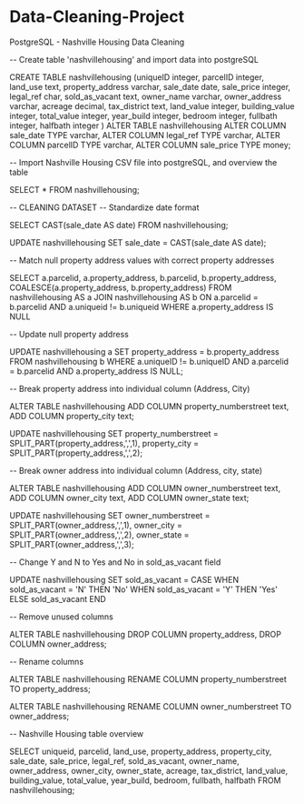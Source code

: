 # Data-Cleaning-Project
PostgreSQL - Nashville Housing Data Cleaning

-- Create table 'nashvillehousing' and import data into postgreSQL

CREATE TABLE nashvillehousing (uniqueID integer, parcelID integer, land_use text, 
							   property_address varchar, sale_date date, sale_price integer,
							   legal_ref char, sold_as_vacant text, owner_name varchar,
							   owner_address varchar, acreage decimal, tax_district text,
							   land_value integer, building_value integer, total_value integer,
							   year_build integer, bedroom integer, fullbath integer, halfbath integer
							  )
ALTER TABLE nashvillehousing
	ALTER COLUMN sale_date TYPE varchar,
	ALTER COLUMN legal_ref TYPE varchar,
	ALTER COLUMN parcelID TYPE varchar,
	ALTER COLUMN sale_price TYPE money;

-- Import Nashville Housing CSV file into postgreSQL, and overview the table

SELECT * FROM nashvillehousing;

-- CLEANING DATASET
-- Standardize date format

SELECT CAST(sale_date AS date)
FROM nashvillehousing;

UPDATE nashvillehousing
SET sale_date = CAST(sale_date AS date);

-- Match null property address values with correct property addresses

SELECT a.parcelid, a.property_address, b.parcelid, b.property_address,
COALESCE(a.property_address, b.property_address)
FROM nashvillehousing AS a
JOIN nashvillehousing AS b
	ON a.parcelid = b.parcelid
	AND a.uniqueid != b.uniqueid
WHERE a.property_address IS NULL

-- Update null property address

UPDATE nashvillehousing a
SET property_address = b.property_address
FROM nashvillehousing b
WHERE a.uniqueID != b.uniqueID
AND a.parcelid = b.parcelid
AND a.property_address IS NULL;

-- Break property address into individual column (Address, City)

ALTER TABLE nashvillehousing
ADD COLUMN property_numberstreet text,
ADD COLUMN property_city text;

UPDATE nashvillehousing 
SET property_numberstreet = SPLIT_PART(property_address,',',1),
property_city = SPLIT_PART(property_address,',',2);

-- Break owner address into individual column (Address, city, state)

ALTER TABLE nashvillehousing
ADD COLUMN owner_numberstreet text,
ADD COLUMN owner_city text,
ADD COLUMN owner_state text;

UPDATE nashvillehousing
SET owner_numberstreet = SPLIT_PART(owner_address,',',1),
owner_city = SPLIT_PART(owner_address,',',2),
owner_state = SPLIT_PART(owner_address,',',3);

-- Change Y and N to Yes and No in sold_as_vacant field

UPDATE nashvillehousing
SET sold_as_vacant =
CASE 
	WHEN sold_as_vacant = 'N' THEN 'No'
	WHEN sold_as_vacant = 'Y' THEN 'Yes'
	ELSE sold_as_vacant
END 

-- Remove unused columns

ALTER TABLE nashvillehousing
DROP COLUMN property_address, 
DROP COLUMN owner_address;

-- Rename columns

ALTER TABLE nashvillehousing
RENAME COLUMN property_numberstreet TO property_address;

ALTER TABLE nashvillehousing
RENAME COLUMN owner_numberstreet TO owner_address;

-- Nashville Housing table overview

SELECT uniqueid, parcelid, land_use, property_address, property_city, sale_date, sale_price,
legal_ref, sold_as_vacant, owner_name, owner_address, owner_city, owner_state, acreage,
tax_district, land_value, building_value, total_value, year_build, bedroom, fullbath, halfbath
FROM nashvillehousing;

